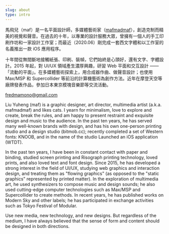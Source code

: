 ```yaml
---
slug: about
type: intro
---
```


馬飛兒（maf）是一名平面設計師，多媒體藝術家（[mafmadmaf](https://mafmadmaf.com/)），創造克制而精美的視覺和聲音。在過去的十年，以專業的設計服務大眾，曾擁有一個人的手工印刷作坊和一家設計工作室；而最近（2020.06）剛完成一套西文字體和以工作室的名義推出一款 iOS 應用程序。

十年間從無間斷地接觸紙張、印刷、裝幀，它們始終是心頭好，還有文字、字體設計。2015 年起，對 UI/UX 領域產生濃厚興趣，研習 Web 平面和交互設計 ——「流動的平面」。在多媒體藝術探索上，用合成器作曲、做聲音設計；也使用 Max/MSP 和 Supercollider 等前沿的計算機藝術為創作方法。近年在摩登天空等廠牌發表作品，參加日本東京模塊音樂節等交流活動。

<a href="mailto:fredmamono@gmail.com">fredmamono@gmail.com</a>

<!-- lang -->

Liu Yuheng (maf) is a graphic designer, art director, multimedia artist (a.k.a. mafmadmaf) and likes cats. I yearn for minimalism, love to explore and create, break the rules, and am happy to present restraint and exquisite design and music to the audience. In the past ten years, he has served many well-known brands with design, and has his own one-person printing studio and a design studio (bitmob.cc); recently completed a set of Western fonts: KNOOB, and in the name of the studio Launched an iOS application (WTDT).

In the past ten years, I have been in constant contact with paper and binding, studied screen printing and Risograph printing technology, loved prints, and also loved text and font design. Since 2015, he has developed a strong interest in the field of UI/UX, studying web graphics and interaction design, and treating them as "flowing graphics" (as opposed to the "static graphics" represented by printed matter). In the exploration of multimedia art, he used synthesizers to compose music and design sounds; he also used cutting-edge computer technologies such as Max/MSP and Supercollider to create methods. In recent years, he has published works on Modern Sky and other labels; he has participated in exchange activities such as Tokyo Festival of Modular.

Use new media, new technology, and new designs. But regardless of the medium, I have always believed that the sense of form and content should be designed in both directions.
